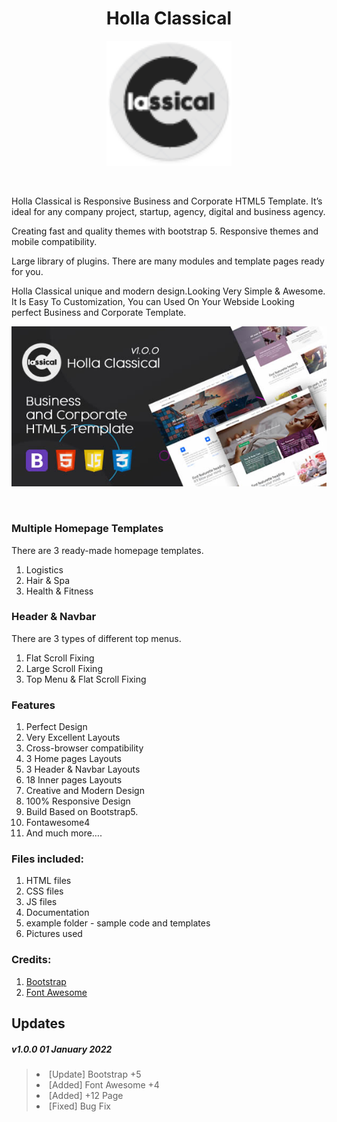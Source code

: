<h1 align="center">Holla Classical</h1>
<p align="center">
<img src="https://raw.githubusercontent.com/meforce/Holla-Classical/main/imagesdemo/holla-logo-80.png" style="display: block;margin-left: auto;margin-right: auto;" data-canonical-src="https://raw.githubusercontent.com/meforce/Holla-Classical/main/imagesdemo/holla-logo-80.png" width="200" height="200" align="center"/><br><br>
</p>

<p>Holla Classical is Responsive Business and Corporate HTML5 Template. It’s ideal for any company project, startup, agency, digital and business agency.</p>
<p>Creating fast and quality themes with bootstrap 5. Responsive themes and mobile compatibility.</p>
<p>Large library of plugins. There are many modules and template pages ready for you.</p>
<p>Holla Classical unique and modern design.Looking Very Simple & Awesome. It Is Easy To Customization, You can Used On Your Webside Looking perfect Business and Corporate Template.</p>

<p align="center">
<img src="https://raw.githubusercontent.com/meforce/Holla-Classical/main/imagesdemo/holla-classical-cover-new.jpg" style="display: block;margin-left: auto;margin-right: auto;" data-canonical-src="https://raw.githubusercontent.com/meforce/Holla-Classical/main/imagesdemo/holla-classical-cover-new.jpg" align="center"/><br><br>
</p>

<h3>Multiple Homepage Templates</h3>
<p>There are 3 ready-made homepage templates.</p>
<ol>
<li>Logistics</li>
<li>Hair & Spa</li>
<li>Health & Fitness</li>
</ol>


<h3>Header & Navbar</h3>
<p>There are 3 types of different top menus.</p>
<ol>
<li>Flat Scroll Fixing</li>
<li>Large Scroll Fixing</li>
<li>Top Menu & Flat Scroll Fixing</li>
</ol>

<h3>Features</h3>
<ol>
<li>Perfect Design</li>
<li>Very Excellent Layouts</li>
<li>Cross-browser compatibility</li>
<li>3 Home pages Layouts</li>
<li>3 Header & Navbar Layouts</li>
<li>18 Inner pages Layouts</li>
<li>Creative and Modern Design</li>
<li>100% Responsive Design</li>
<li>Build Based on Bootstrap5.</li>
<li>Fontawesome4</li>
<li>And much more….</li>
</ol>


<h3>Files included:</h3>
<ol>
<li>HTML files</li>
<li>CSS files</li>
<li>JS files</li>
<li>Documentation</li>
<li>example folder  - sample code and templates </li>
<li>Pictures used</li>
</ol>

<h3>Credits:</h3>
<ol>
<li><a href="https://getbootstrap.com/">Bootstrap</a></li>
<li><a href="https://fontawesome.com/v4.7/">Font Awesome</a></li>
</ol>


<h2 id="item-description__updates">Updates</h2>

<h5><strong>v1.0.0 </strong> 01 January 2022 </h5>
<blockquote>
<li>[Update] Bootstrap +5</li>
<li>[Added] Font Awesome +4</li>
<li>[Added] +12 Page</li>
<li>[Fixed] Bug Fix</li>
</blockquote>
</blockquote>